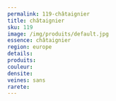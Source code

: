 ```yaml
---
permalink: 119-châtaignier
title: châtaignier
sku: 119
image: /img/produits/default.jpg
essence: châtaignier
region: europe
details: 
produits: 
couleur: 
densite: 
veines: sans
rarete: 
---
```

